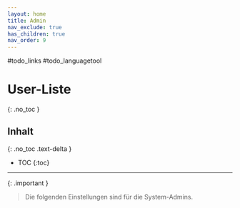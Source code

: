 ```yaml
---
layout: home
title: Admin
nav_exclude: true
has_children: true
nav_order: 9
---
```

#todo_links #todo_languagetool 
# User-Liste
{: .no_toc }
## Inhalt
{: .no_toc .text-delta }

- TOC
{:toc}

---

{: .important }
>Die folgenden Einstellungen sind für die System-Admins.


